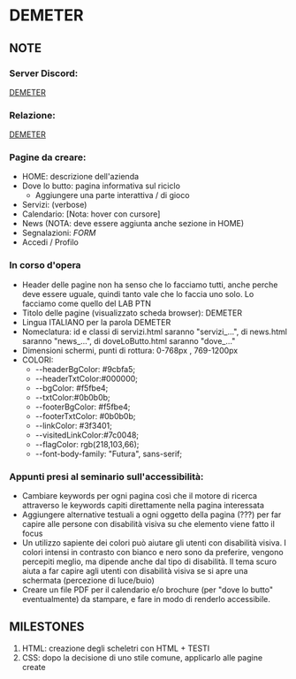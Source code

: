 # DEMETER
## NOTE

### Server Discord:
 
 [DEMETER](https://discord.gg/ErnG4NVh)


### Relazione:
 
 [DEMETER](https://docs.google.com/document/d/1VeiM7UjxuieDsXCvlyHot3A8Q-D6VrHWb0FopTJx--E/edit?usp=sharing)




### Pagine da creare:
- HOME: descrizione dell'azienda
- Dove lo butto: pagina informativa sul riciclo
  - Aggiungere una parte interattiva / di gioco
- Servizi: (verbose)
- Calendario: [Nota: hover con cursore]
- News (NOTA: deve essere aggiunta anche sezione in HOME)
- Segnalazioni: _FORM_
- Accedi / Profilo

### In corso d'opera
* Header delle pagine non ha senso che lo facciamo tutti, anche perche deve essere uguale, quindi tanto vale che lo faccia uno solo. Lo facciamo come quello del LAB PTN
* Titolo delle pagine (visualizzato scheda browser): DEMETER  
* Lingua ITALIANO per la parola DEMETER
* Nomeclatura: id e classi di servizi.html saranno "servizi_...", di news.html saranno "news_...", di doveLoButto.html saranno "dove_..."
* Dimensioni schermi, punti di rottura: 0-768px , 769-1200px
* COLORI:
  * --headerBgColor: #9cbfa5;
  * --headerTxtColor:#000000;
  * --bgColor: #f5fbe4;
  * --txtColor:#0b0b0b; 
  * --footerBgColor: #f5fbe4;
  *  --footerTxtColor: #0b0b0b; 
  *  --linkColor: #3f3401;
  *  --visitedLinkColor:#7c0048;
  *  --flagColor: rgb(218,103,66);
  * --font-body-family: "Futura", sans-serif;

### Appunti presi al seminario sull'accessibilità:

- Cambiare keywords per ogni pagina così che il motore di ricerca attraverso le keywords capiti direttamente nella pagina interessata
- Aggiungere alternative testuali a ogni oggetto della pagina (???) per far capire alle persone con disabilità visiva su che elemento viene fatto il focus
- Un utilizzo sapiente dei colori può aiutare gli utenti con disabilità visiva. I colori intensi in contrasto con bianco e nero sono da preferire, vengono percepiti meglio, ma dipende anche dal tipo di disabilità. Il tema scuro aiuta a far capire agli utenti con disabilità visiva se si apre una schermata (percezione di luce/buio)
- Creare un file PDF per il calendario e/o brochure (per "dove lo butto" eventualmente) da stampare, e fare in modo di renderlo accessibile.

## MILESTONES
1. HTML: creazione degli scheletri con HTML + TESTI
2. CSS: dopo la decisione di uno stile comune, applicarlo alle pagine create
